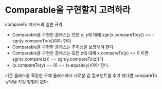 # Comparable을 구현할지 고려하라

compareTo 메서드의 일반 규약
- Comparable을 구현한 클래스는 모든 x, y에 대해 sgn(x.compareTo(y)) == -sgn(y.compareTo(x))여야 한다.
- Comparable을 구현한 클래스는 추이성을 보장해야 한다.
- Comparable을 구현한 클래스는 모든 z에 대해 x.compareTo(y) == 0 이면 sgn(x.compare(z)) == sgn(y.compareTo(z))다.
- (x.compareTo(y) == 0) == (x.equals(y))여야 한다.

기존 클래스를 확장한 구체 클래스에서 새로운 값 컴포넌트를 추가 했다면 compareTo 규약을 지킬 방법이 없다.

